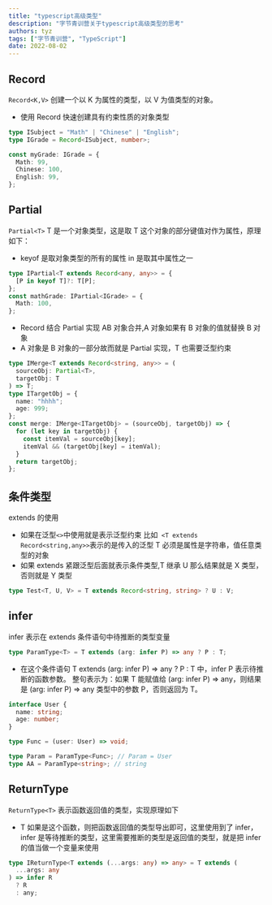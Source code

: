 ```yaml
---
title: "typescript高级类型"
description: "字节青训营关于typescript高级类型的思考"
authors: tyz
tags: ["字节青训营", "TypeScript"]
date: 2022-08-02
---
```


<!--truncate-->

## Record

`Record<K,V>` 创建一个以 K 为属性的类型，以 V 为值类型的对象。

- 使用 Record 快速创建具有约束性质的对象类型

```ts
type ISubject = "Math" | "Chinese" | "English";
type IGrade = Record<ISubject, number>;

const myGrade: IGrade = {
  Math: 99,
  Chinese: 100,
  English: 99,
};
```

## Partial

`Partial<T>` T 是一个对象类型，这是取 T 这个对象的部分键值对作为属性，原理如下：

- keyof 是取对象类型的所有的属性 in 是取其中属性之一

```ts
type IPartial<T extends Record<any, any>> = {
  [P in keyof T]?: T[P];
};
const mathGrade: IPartial<IGrade> = {
  Math: 100,
};
```

- Record 结合 Partial 实现 AB 对象合并,A 对象如果有 B 对象的值就替换 B 对象
- A 对象是 B 对象的一部分故而就是 Partial 实现，T 也需要泛型约束

```ts
type IMerge<T extends Record<string, any>> = (
  sourceObj: Partial<T>,
  targetObj: T
) => T;
type ITargetObj = {
  name: "hhhh";
  age: 999;
};
const merge: IMerge<ITargetObj> = (sourceObj, targetObj) => {
  for (let key in targetObj) {
    const itemVal = sourceObj[key];
    itemVal && (targetObj[key] = itemVal);
  }
  return targetObj;
};
```

## 条件类型

extends 的使用

- 如果在泛型`<>`中使用就是表示泛型约束 比如` <T extends Record<string,any>>`表示的是传入的泛型 T 必须是属性是字符串，值任意类型的对象
- 如果 extends 紧跟泛型后面就表示条件类型,T 继承 U 那么结果就是 X 类型，否则就是 Y 类型

```ts
type Test<T, U, V> = T extends Record<string, string> ? U : V;
```

## infer

infer 表示在 extends 条件语句中待推断的类型变量

```ts
type ParamType<T> = T extends (arg: infer P) => any ? P : T;
```

- 在这个条件语句 T extends (arg: infer P) => any ? P : T 中，infer P 表示待推断的函数参数。 整句表示为：如果 T 能赋值给 (arg: infer P) => any，则结果是 (arg: infer P) => any 类型中的参数 P，否则返回为 T。

```ts
interface User {
  name: string;
  age: number;
}

type Func = (user: User) => void;

type Param = ParamType<Func>; // Param = User
type AA = ParamType<string>; // string
```

## ReturnType

`ReturnType<T>` 表示函数返回值的类型，实现原理如下

- T 如果是这个函数，则把函数返回值的类型导出即可，这里使用到了 infer，infer 是等待推断的类型，这里需要推断的类型是返回值的类型，就是把 infer 的值当做一个变量来使用

```ts
type IReturnType<T extends (...args: any) => any> = T extends (
  ...args: any
) => infer R
  ? R
  : any;
```
